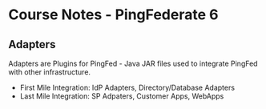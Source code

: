 # Course Notes - PingFederate 6

## Adapters

Adapters are Plugins for PingFed - Java JAR files used to integrate PingFed with other infrastructure.

* First Mile Integration: IdP Adapters, Directory/Database Adapters
* Last Mile Integration: SP Adpaters, Customer Apps, WebApps




